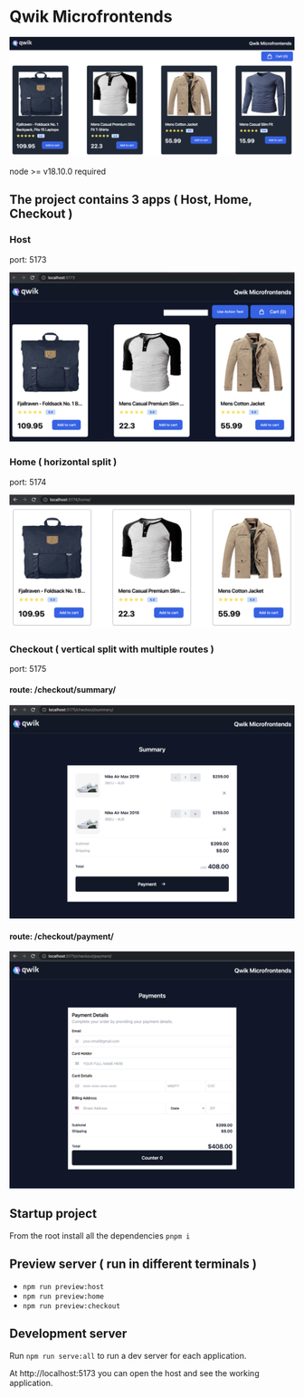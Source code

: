 # Qwik Microfrontends

![homepage](docs/homepage.png)

node >= v18.10.0 required

## The project contains 3 apps ( Host, Home, Checkout )

### Host

port: 5173

![host](docs/host.png)

### Home ( horizontal split )

port: 5174

![home](docs/home.png)

### Checkout ( vertical split with multiple routes )

port: 5175

#### route: /checkout/summary/

![summary](docs/summary.png)

#### route: /checkout/payment/

![payment](docs/payment.png)

## Startup project

From the root install all the dependencies `pnpm i`

## Preview server ( run in different terminals )

- `npm run preview:host`
- `npm run preview:home`
- `npm run preview:checkout`

## Development server

Run `npm run serve:all` to run a dev server for each application.

At http://localhost:5173 you can open the host and see the working application.
